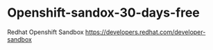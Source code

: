 # Openshift-sandox-30-days-free
Redhat Openshift Sandbox
https://developers.redhat.com/developer-sandbox
